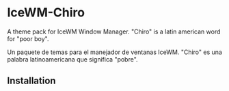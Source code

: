 # IceWM-Chiro
A theme pack for IceWM Window Manager. "Chiro" is a latin american word for "poor boy".

Un paquete de temas para el manejador de ventanas IceWM. "Chiro" es una palabra latinoamericana que significa "pobre". 

## Installation
